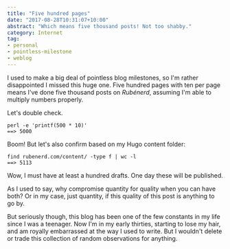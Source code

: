 ```yaml
---
title: "Five hundred pages"
date: "2017-08-28T10:31:07+10:00"
abstract: "Which means five thousand posts! Not too shabby."
category: Internet
tag:
- personal
- pointless-milestone
- weblog
---
```

I used to make a big deal of pointless blog milestones, so I'm rather disappointed I missed this huge one. Five hundred pages with ten per page means I've done five thousand posts on *Rubénerd*, assuming I'm able to multiply numbers properly. 

Let's double check.

    perl -e 'printf(500 * 10)'
    ==> 5000

Boom! But let's also confirm based on my Hugo content folder:

    find rubenerd.com/content/ -type f | wc -l
    ==> 5113

Wow, I must have at least a hundred drafts. One day these will be published.

As I used to say, why compromise quantity for quality when you can have both? Or in my case, just quantity, if this quality of this post is anything to go by.

But seriously though, this blog has been one of the few constants in my life since I was a teenager. Now I'm in my early thirties, starting to lose my hair, and am royally embarrassed at the way I used to write. But I wouldn't delete or trade this collection of random observations for anything.
